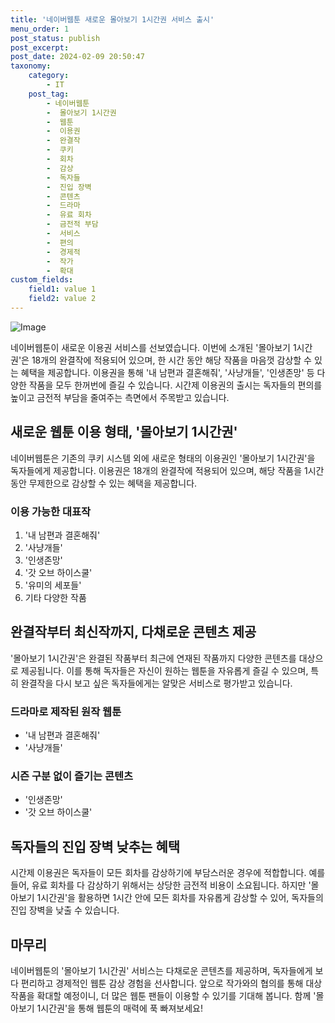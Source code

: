 ```yaml
---
title: '네이버웹툰 새로운 몰아보기 1시간권 서비스 출시'
menu_order: 1
post_status: publish
post_excerpt: 
post_date: 2024-02-09 20:50:47
taxonomy:
    category:
        - IT
    post_tag:
        - 네이버웹툰
        -  몰아보기 1시간권
        -  웹툰
        -  이용권
        -  완결작
        -  쿠키
        -  회차
        -  감상
        -  독자들
        -  진입 장벽
        -  콘텐츠
        -  드라마
        -  유료 회차
        -  금전적 부담
        -  서비스
        -  편의
        -  경제적
        -  작가
        -  확대
custom_fields:
    field1: value 1
    field2: value 2
---
```


![Image](https://imgnews.pstatic.net/image/031/2024/02/09/0000811812_001_20240209100601101.jpg?type=w647)

네이버웹툰이 새로운 이용권 서비스를 선보였습니다. 이번에 소개된 '몰아보기 1시간권'은 18개의 완결작에 적용되어 있으며, 한 시간 동안 해당 작품을 마음껏 감상할 수 있는 혜택을 제공합니다. 이용권을 통해 '내 남편과 결혼해줘', '사냥개들', '인생존망' 등 다양한 작품을 모두 한꺼번에 즐길 수 있습니다. 시간제 이용권의 출시는 독자들의 편의를 높이고 금전적 부담을 줄여주는 측면에서 주목받고 있습니다.
## 새로운 웹툰 이용 형태, '몰아보기 1시간권'
네이버웹툰은 기존의 쿠키 시스템 외에 새로운 형태의 이용권인 '몰아보기 1시간권'을 독자들에게 제공합니다. 이용권은 18개의 완결작에 적용되어 있으며, 해당 작품을 1시간 동안 무제한으로 감상할 수 있는 혜택을 제공합니다.
### 이용 가능한 대표작
1. '내 남편과 결혼해줘'
2. '사냥개들'
3. '인생존망'
4. '갓 오브 하이스쿨'
5. '유미의 세포들'
6. 기타 다양한 작품
## 완결작부터 최신작까지, 다채로운 콘텐츠 제공
'몰아보기 1시간권'은 완결된 작품부터 최근에 연재된 작품까지 다양한 콘텐츠를 대상으로 제공됩니다. 이를 통해 독자들은 자신이 원하는 웹툰을 자유롭게 즐길 수 있으며, 특히 완결작을 다시 보고 싶은 독자들에게는 알맞은 서비스로 평가받고 있습니다.
### 드라마로 제작된 원작 웹툰
- '내 남편과 결혼해줘'
- '사냥개들'
### 시즌 구분 없이 즐기는 콘텐츠
- '인생존망'
- '갓 오브 하이스쿨'
## 독자들의 진입 장벽 낮추는 혜택
시간제 이용권은 독자들이 모든 회차를 감상하기에 부담스러운 경우에 적합합니다. 예를 들어, 유료 회차를 다 감상하기 위해서는 상당한 금전적 비용이 소요됩니다. 하지만 '몰아보기 1시간권'을 활용하면 1시간 안에 모든 회차를 자유롭게 감상할 수 있어, 독자들의 진입 장벽을 낮출 수 있습니다.
## 마무리
네이버웹툰의 '몰아보기 1시간권' 서비스는 다채로운 콘텐츠를 제공하며, 독자들에게 보다 편리하고 경제적인 웹툰 감상 경험을 선사합니다. 앞으로 작가와의 협의를 통해 대상 작품을 확대할 예정이니, 더 많은 웹툰 팬들이 이용할 수 있기를 기대해 봅니다. 함께 '몰아보기 1시간권'을 통해 웹툰의 매력에 푹 빠져보세요!
